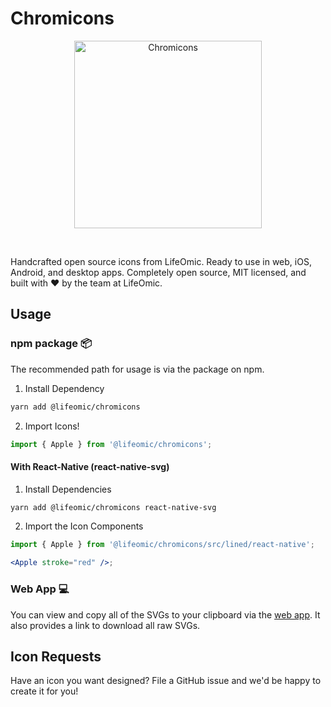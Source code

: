 # Chromicons

<p align="center">
  <a href="https://github.com/lifeomic/chromicons">
    <img src="https://github.com/lifeomic/chromicons/blob/master/.github/chromicons@2x.png?raw=true" alt="Chromicons" width="300" />
  </a>
</p>

<br>

Handcrafted open source icons from LifeOmic. Ready to use in web, iOS, Android, and desktop apps. Completely open source, MIT licensed, and built with ♥️ by the team at LifeOmic.

## Usage

### npm package 📦

The recommended path for usage is via the package on npm.

1. Install Dependency

```bash
yarn add @lifeomic/chromicons
```

2. Import Icons!

```js
import { Apple } from '@lifeomic/chromicons';
```

#### With React-Native (react-native-svg)

1. Install Dependencies

```bash
yarn add @lifeomic/chromicons react-native-svg
```

2. Import the Icon Components

```jsx
import { Apple } from '@lifeomic/chromicons/src/lined/react-native';

<Apple stroke="red" />;
```

### Web App 💻

You can view and copy all of the SVGs to your clipboard via the [web app](https://lifeomic.github.io/chromicons.com/). It also provides a link to download all raw SVGs.

## Icon Requests

Have an icon you want designed? File a GitHub issue and we'd be happy to create it for you!
